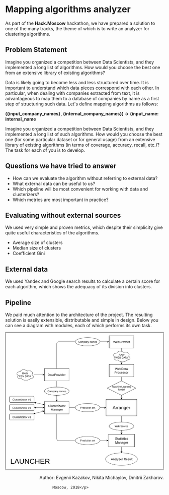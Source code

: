 Mapping algorithms analyzer
=====================================
As part of the **Hack.Moscow** hackathon, we have prepared a solution to one of the many tracks, the theme of which
is to write an analyzer for clustering algorithms. 

Problem Statement
------------

Imagine you organized a competition between Data Scientists, and they implemented a long list of
algorithms. How would you choose the best one from an extensive library of existing algorithms?

Data is likely going to become less and less structured over time. It is important to understand
which data pieces correspond with each other. 
In particular, when dealing with companies extracted from text, it is advantageous to map them to
a database of companies by name as a first step of structuring such data.
Let's define mapping algorithms as follows:

**({input_company_names}, {internal_company_names}) -> {input_name: internal_name**

Imagine you organized a competition between Data Scientists, and they implemented a long list
of such algorithms.
How would you choose the best one (for some particular dataset or for general usage) from
an extensive library of existing algorithms (in terms of coverage, accuracy, recall, etc.)?
The task for each of you is to develop.

Questions we have tried to answer
---------------------------------------
* How can we evaluate the algorithm without referring to external data?
* What external data can be useful to us?
* Which pipeline will be most convenient for working with data and clusterizers?
* Which metrics are most important in practice?

Evaluating without external sources 
-----------

We used very simple and proven metrics, which despite their simplicity give quite useful
characteristics of the algorithms.

* Average size of clusters 
* Median size of clusters 
* Coefficient Gini 

External data
-----------

We used Yandex and Google search results to calculate a certain score for each algorithm, which
shows the adequacy of its division into clusters.

Pipeline
-----------

We paid much attention to the architecture of the project. The resulting solution is easily
extensible, distributable and simple in design. Below you can see a diagram with modules, each of
which performs its own task.

![Alt text](images/project_model_diagram.png?raw=true "Models")


<p align="right">Author: Evgenii Kazakov,
                         Nikita Michaylov,
                         Dmitrii Zakharov.
                         
                         Moscow, 2018</p>
